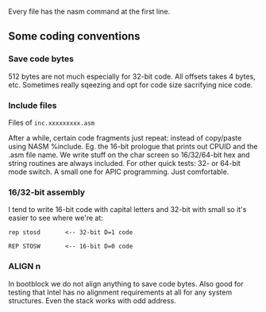 Every file has the nasm command at the first line. 

## Some coding conventions

### Save code bytes 

512 bytes are not much especially for 32-bit code. All offsets takes 4 bytes, etc. Sometimes really sqeezing and opt for code size sacrifying nice code.

### Include files

Files of `inc.xxxxxxxxx.asm` 

After a while, certain code fragments just repeat: instead of copy/paste using NASM %include. Eg. the 16-bit prologue that prints out CPUID and the .asm file name. We write stuff on the char screen so 16/32/64-bit hex and string routines are always included. For other quick tests: 32- or 64-bit mode switch. A small one for APIC programming. Just comfortable.  

### 16/32-bit assembly

I tend to write 16-bit code with capital letters and 32-bit with small so it's easier to see where we're at:

	rep stosd       <-- 32-bit D=1 code
	                
	REP STOSW       <-- 16-bit D=0 code

### ALIGN n

In bootblock we do not align anything to save code bytes. Also good for testing that Intel has no alignment requirements at all for any system structures. Even the stack works with odd address. 
